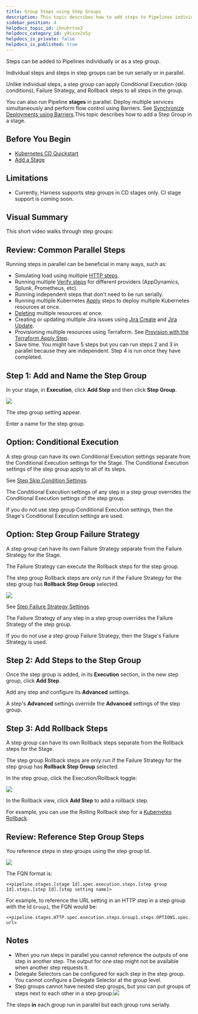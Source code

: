 ```yaml
---
title: Group Steps using Step Groups
description: This topic describes how to add steps to Pipelines individually or as a step group. Steps in a step group can be run serially or in parallel.
sidebar_position: 4
helpdocs_topic_id: ihnuhrtxe3
helpdocs_category_id: y9ixzx2x5y
helpdocs_is_private: false
helpdocs_is_published: true
---
```


Steps can be added to Pipelines individually or as a step group.

Individual steps and steps in step groups can be run serially or in parallel.

Unlike individual steps, a step group can apply Conditional Execution (skip conditions), Failure Strategy, and Rollback steps to all steps in the group.

You can also run Pipeline **stages** in parallel. Deploy multiple services simultaneously and perform flow control using Barriers. See [Synchronize Deployments using Barriers](../../cd-deployments-category/synchronize-deployments-using-barriers.md).This topic describes how to add a Step Group in a stage.

## Before You Begin

* [Kubernetes CD Quickstart](../../onboard-cd/cd-quickstarts/kubernetes-cd-quickstart.md)
* [Add a Stage](https://docs.harness.io/article/2chyf1acil-add-a-stage)

## Limitations

* Currently, Harness supports step groups in CD stages only. CI stage support is coming soon.

## Visual Summary

This short video walks through step groups:

<!-- Video:
https://www.youtube.com/watch?v=J5eHYSbE8cg-->
<docvideo src="https://www.youtube.com/watch?v=J5eHYSbE8cg" />


## Review: Common Parallel Steps

Running steps in parallel can be beneficial in many ways, such as:

* Simulating load using multiple [HTTP steps](../../cd-execution/cd-general-steps/using-http-requests-in-cd-pipelines.md).
* Running multiple [Verify steps](../../cd-execution/cv-category/verify-deployments-with-the-verify-step.md) for different providers (AppDynamics, Splunk, Prometheus, etc).
* Running independent steps that don't need to be run serially.
* Running multiple Kubernetes [Apply](../cd-k8s-ref/kubernetes-apply-step.md) steps to deploy multiple Kubernetes resources at once.
* [Deleting](../../cd-execution/kubernetes-executions/delete-kubernetes-resources.md) multiple resources at once.
* Creating or updating multiple Jira issues using [Jira Create](../../cd-advanced/ticketing-systems-category/create-jira-issues-in-cd-stages.md) and [Jira Update](../../cd-advanced/ticketing-systems-category/update-jira-issues-in-cd-stages.md).
* Provisioning multiple resources using Terraform. See [Provision with the Terraform Apply Step](../../cd-advanced/terraform-category/run-a-terraform-plan-with-the-terraform-apply-step.md).
* Save time. You might have 5 steps but you can run steps 2 and 3 in parallel because they are independent. Step 4 is run once they have completed.

## Step 1: Add and Name the Step Group

In your stage, in **Execution**, click **Add Step** and then click **Step Group**.

![](./static/step-groups-00.png)

The step group setting appear.

Enter a name for the step group.

## Option: Conditional Execution

A step group can have its own Conditional Execution settings separate from the Conditional Execution settings for the Stage. The Conditional Execution settings of the step group apply to all of its steps.

See [Step Skip Condition Settings](https://docs.harness.io/article/i36ibenkq2-step-skip-condition-settings).

The Conditional Execution settings of any step in a step group overrides the Conditional Execution settings of the step group.

If you do not use step group Conditional Execution settings, then the Stage's Conditional Execution settings are used.

## Option: Step Group Failure Strategy

A step group can have its own Failure Strategy separate from the Failure Strategy for the Stage.

The Failure Strategy can execute the Rollback steps for the step group.

The step group Rollback steps are only run if the Failure Strategy for the step group has **Rollback Step Group** selected.

![](./static/step-groups-01.png)

See [Step Failure Strategy Settings](https://docs.harness.io/article/htrur23poj-step-failure-strategy-settings).

The Failure Strategy of any step in a step group overrides the Failure Strategy of the step group.

If you do not use a step group Failure Strategy, then the Stage's Failure Strategy is used.

## Step 2: Add Steps to the Step Group

Once the step group is added, in its **Execution** section, in the new step group, click **Add Step**.

Add any step and configure its **Advanced** settings.

A step's **Advanced** settings override the **Advanced** settings of the step group.

## Step 3: Add Rollback Steps

A step group can have its own Rollback steps separate from the Rollback steps for the Stage.

The step group Rollback steps are only run if the Failure Strategy for the step group has **Rollback Step Group** selected.

In the step group, click the Execution/Rollback toggle:

![](./static/step-groups-02.png)

In the Rollback view, click **Add Step** to add a rollback step.

For example, you can use the Rolling Rollback step for a [Kubernetes Rollback](../cd-k8s-ref/kubernetes-rollback.md).

## Review: Reference Step Group Steps

You reference steps in step groups using the step group Id.

![](./static/step-groups-03.png)

The FQN format is:

`<+pipeline.stages.[stage Id].spec.execution.steps.[step group Id].steps.[step Id].[step setting name]>`

For example, to reference the URL setting in an HTTP step in a step group with the Id `Group1`, the FQN would be:

`<+pipeline.stages.HTTP.spec.execution.steps.Group1.steps.OPTIONS.spec.url>`

## Notes

* When you run steps in parallel you cannot reference the outputs of one step in another step. The output for one step might not be available when another step requests it.
* Delegate Selectors can be configured for each step in the step group. You cannot configure a Delegate Selector at the group level.
* Step groups cannot have nested step groups, but you can put groups of steps next to each other in a step group:![](./static/step-groups-04.png)

The steps **in** each group run in parallel but each group runs serially.

